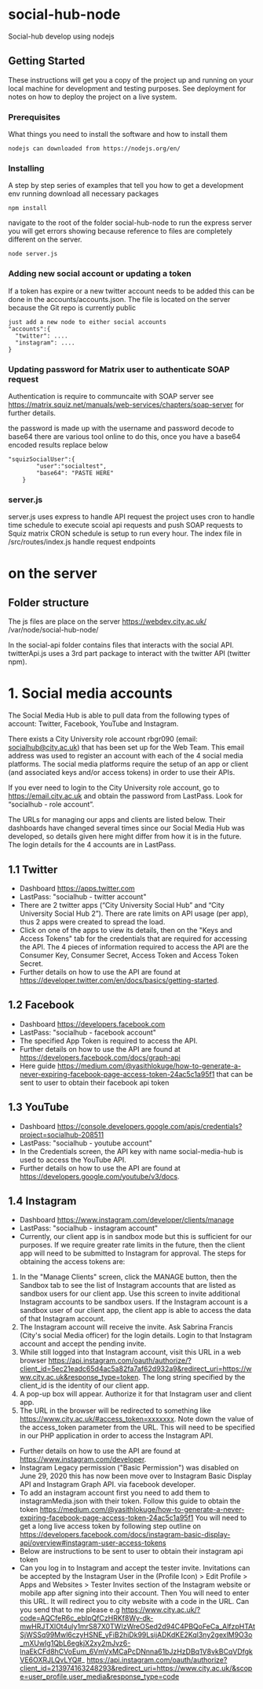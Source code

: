 # social-hub-node
Social-hub develop using nodejs
## Getting Started
These instructions will get you a copy of the project up and running on your local machine for development and testing purposes. See deployment for notes on how to deploy the project on a live system.
### Prerequisites
What things you need to install the software and how to install them
```
nodejs can downloaded from https://nodejs.org/en/
```

### Installing
A step by step series of examples that tell you how to get a development env running
download all necessary packages
```
npm install
```
navigate to the root of the folder social-hub-node to run the express server
you will get errors showing because reference to files are completely different on the server.
```
node server.js
```

### Adding new social account or updating a token
If a token has expire or a new twitter account needs to be added this can be done in the accounts/accounts.json.
The file is located on the server because the Git repo is currently public 
```
just add a new node to either social accounts
"accounts":{
  "twitter": ....
  "instagram": ....
}
```

### Updating password for Matrix user to authenticate SOAP request
Authentication is require to communcaite with SOAP server see https://matrix.squiz.net/manuals/web-services/chapters/soap-server
for further details.

the password is made up with the username and password decode to base64 there are various tool online to do this, once you have a base64 encoded results replace below

```
"squizSocialUser":{
		"user":"socialtest",
		"base64": "PASTE HERE"
	}
```

### server.js
server.js uses express to handle API request
the project uses cron to handle time schedule to execute scoial api requests and push SOAP requests to Squiz matrix
CRON schedule is setup to run every hour.
The index file in /src/routes/index.js handle request endpoints 

# on the server
## Folder structure
The js files are place on the server https://webdev.city.ac.uk/ 
/var/node/social-hub-node/

In the social-api folder contains files that interacts with the social API. twitterApi.js uses a 3rd part package to interact with the twitter API (twitter npm).

# 1. Social media accounts
The Social Media Hub is able to pull data from the following types of account: Twitter, Facebook, YouTube and Instagram.

There exists a City University role account rbgr090 (email: socialhub@city.ac.uk) that has been set up for the Web Team. This email address was used to register an account with each of the 4 social media platforms. The social media platforms require the setup of an app or client (and associated keys and/or access tokens) in order to use their APIs. 

If you ever need to login to the City University role account, go to https://email.city.ac.uk and obtain the password from LastPass. Look for “socialhub - role account”. 

The URLs for managing our apps and clients are listed below. Their dashboards have changed several times since our Social Media Hub was developed, so details given here might differ from how it is in the future. The login details for the 4 accounts are in LastPass.

## 1.1 Twitter
* Dashboard https://apps.twitter.com
* LastPass: "socialhub - twitter account"
* There are 2 twitter apps (“City University Social Hub” and “City University Social Hub 2”). There are rate limits on API usage (per app), thus 2 apps were created to spread the load.
* Click on one of the apps to view its details, then on the "Keys and Access Tokens" tab for the credentials that are required for accessing the API. The 4 pieces of information required to access the API are the Consumer Key, Consumer Secret, Access Token and Access Token Secret.
* Further details on how to use the API are found at https://developer.twitter.com/en/docs/basics/getting-started.

## 1.2 Facebook
* Dashboard https://developers.facebook.com
* LastPass: "socialhub - facebook account"
* The specified App Token is required to access the API.
* Further details on how to use the API are found at https://developers.facebook.com/docs/graph-api
* Here guide https://medium.com/@yasithlokuge/how-to-generate-a-never-expiring-facebook-page-access-token-24ac5c1a95f1 that can  be sent to user to obtain their facebook api token

## 1.3 YouTube
* Dashboard https://console.developers.google.com/apis/credentials?project=socialhub-208511
* LastPass: "socialhub - youtube account"
* In the Credentials screen, the API key with name social-media-hub is used to access the YouTube API.
* Further details on how to use the API are found at https://developers.google.com/youtube/v3/docs.

## 1.4 Instagram
* Dashboard https://www.instagram.com/developer/clients/manage
* LastPass: "socialhub - instagram account"
* Currently, our client app is in sandbox mode but this is sufficient for our purposes. If we require greater rate limits in the future, then the client app will need to be submitted to Instagram for approval. The steps for obtaining the access tokens are:
1. In the "Manage Clients" screen, click the MANAGE button, then the Sandbox tab to see the list of Instagram accounts that are listed as sandbox users for our client app. Use this screen to invite additional Instagram accounts to be sandbox users. If the Instagram account is a sandbox user of our client app, the client app is able to access the data of that Instagram account.
2. The Instagram account will receive the invite. Ask Sabrina Francis (City's social Media officer) for the login details. Login to that Instagram account and accept the pending invite.
3. While still logged into that Instagram account, visit this URL in a web browser https://api.instagram.com/oauth/authorize/?client_id=5ec21eadc65d4ac5a82fa7af62d932a9&redirect_uri=https://www.city.ac.uk&response_type=token. The long string specified by the client_id is the identity of our client app.
4. A pop-up box will appear. Authorize it for that Instagram user and client app.
5. The URL in the browser will be redirected to something like  https://www.city.ac.uk/#access_token=xxxxxxx. Note down the value of the access_token parameter from the URL. This will need to be specified in our PHP application in order to access the Instagram API.
* Further details on how to use the API are found at https://www.instagram.com/developer.
* Instagram Legacy permission ("Basic Permission") was disabled on June 29, 2020 this has now been move over to Instagram Basic Display API and Instagram Graph API. via facebook developer.
* To add an instagram account first you need to add them to instagramMedia.json with their token. Follow this guide to obtain the token https://medium.com/@yasithlokuge/how-to-generate-a-never-expiring-facebook-page-access-token-24ac5c1a95f1
You will need to get a long live access token by following step outline on https://developers.facebook.com/docs/instagram-basic-display-api/overview#instagram-user-access-tokens
* Below are instructions to be sent to user to obtain their instagram api token
* Can you log in to Instagram and accept the tester invite.
Invitations can be accepted by the Instagram User in the (Profile Icon) > Edit Profile > Apps and Websites > Tester Invites section of the Instagram website or mobile app after signing into their account.
Then You will need to enter this URL. It will redirect you to city website with a code in the URL. Can you send that to me please
e.g https://www.city.ac.uk/?code=AQCfeR6c_ebIpQfCzHRKf8Wy-dk-mwHRJTXlOt4uly1mrS87X0TWIzWreOSed2d94C4PBQoFeCa_AlfzpHTAtSjWSSq99Mwl6czyHSNE_yFiB2hiDk99LsijADKdKE2Kql3ny2gexlM9O3o_mXUwIg1QbL6egkjX2xy2mJvz6-lnaEkCFd8hCVoEum_6VmVxMCaPcDNnna61bJzHzDBq1V8vkBCqVDfgkVE6OXRJLQvLYQ#_
https://api.instagram.com/oauth/authorize?client_id=213974163248293&redirect_uri=https://www.city.ac.uk/&scope=user_profile,user_media&response_type=code
